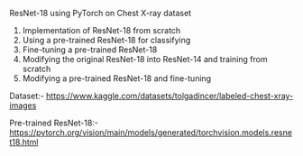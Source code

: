ResNet-18 using PyTorch on Chest X-ray dataset
1) Implementation of ResNet-18 from scratch
2) Using a pre-trained ResNet-18 for classifying
3) Fine-tuning a pre-trained ResNet-18
4) Modifying the original ResNet-18 into ResNet-14 and training from scratch
5) Modifying a pre-trained ResNet-18 and fine-tuning 

Dataset:- https://www.kaggle.com/datasets/tolgadincer/labeled-chest-xray-images

Pre-trained ResNet-18:- https://pytorch.org/vision/main/models/generated/torchvision.models.resnet18.html

